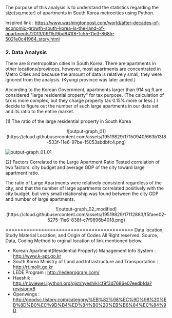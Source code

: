 The purpose of this analysis is to understand the statistics regarding the size(sq.meter) of apartments in South Korea metrocities using Python.

Inspired link : https://www.washingtonpost.com/world/after-decades-of-economic-growth-south-korea-is-the-land-of-apartments/2013/09/15/9bd841f8-1c55-11e3-8685-5021e0c41964_story.html

### 2. Data Analysis

There are  8 metropolitan cities in South Korea. There are apartments in other locations/provinces, however, most apartments are concentrated in Metro Cities and because the amount of data is relatively small, they were ignored from the analysis. (Kyungi province was later added.)

According to the Korean Government, apartments larger than 914 sq ft are considered "large residential property" for tax purpose. (The calculation of tax is more complex, but they charge property tax  0.15% more or less.) I decide to figure out the number of such large apartments in our data set and its ratio to the entire market.

(1) The ratio of the large residential property in South Korea

<p align="center">
![output-graph_01](https://cloud.githubusercontent.com/assets/19519829/17150940/663b13f8-533f-11e6-97be-15053abdbfc4.png)


![output-graph_01_01](https://cloud.githubusercontent.com/assets/19519829/17150543/e1ef9048-533d-11e6-9c40-6fbd17c83c00.png)


(2) Factors Correlated to the Large Apartment Ratio
Tested correlation of two factors: city budget and average GDP of the city toward large apartment ratio.

The ratio of Large Apartments were relatively consistent regardless of the city, and that the number of large apartments correlated positively with the city budget, but very small relationship was found between the city GDP and number of large apartments.

<p align="center">
![output-graph_02_modified](https://cloud.githubusercontent.com/assets/19519829/17112883/f5faee02-5275-11e6-838f-c7f9896b4018.png)

===========================================
Data location, Study Material Location, and Origin of Codes 
All Right reserved. Source, Data, Coding Method to orginal location of link mentioned below.

- Korean Apartment(Residential Property) Management Info System : http://www.k-apt.go.kr
- South Korea Ministry of Land and Infrastructure and Transportation : http://rt.molit.go.kr
- LEDE Program : http://ledeprogram.com/
- Haeshik : http://nbviewer.ipython.org/gist/hyeshik/cf9f3d7686e07eedbfda?revision=6
- Openwings : http://goodvc.tistory.com/category/%EB%82%98%EC%9D%98%20%EB%8D%B0%EC%9D%B4%ED%84%B0%20%EB%B6%84%EC%84%9D
